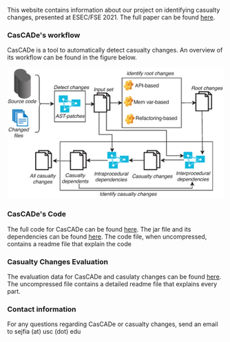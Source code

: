 
This website contains information about our project on identifying casualty changes, presented at ESEC/FSE 2021. The full paper can be found [here](). 

### CasCADe's workflow 

CasCADe is a tool to automatically detect casualty changes. An overview of its workflow can be found in the figure below. 

<img src="approach-highrez.png"> 


### CasCADe's Code

The full code for CasCADe can be found [here](https://github.com/anonymouscascade/cascade.github.io/raw/gh-pages/Code.zip). The jar file and its dependencies can be found [here](https://github.com/anonymouscascade/cascade.github.io/raw/gh-pages/target.zip). The code file, when uncompressed, contains a readme file that explain the code 

### Casualty Changes Evaluation 

The evaluation data for CasCADe and casulaty changes can be found [here](https://github.com/anonymouscascade/cascade.github.io/raw/gh-pages/EvaluationData.zip). The uncompressed file contains a detailed readme file that explains every part. 

### Contact information 

For any questions regarding CasCADe or casualty changes, send an email to sejfia (at) usc (dot) edu 

